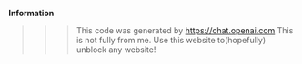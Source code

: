 **Information**
>>> This code was generated by https://chat.openai.com
>>> This is not fully from me.
>>> Use this website to(hopefully) unblock any website!
